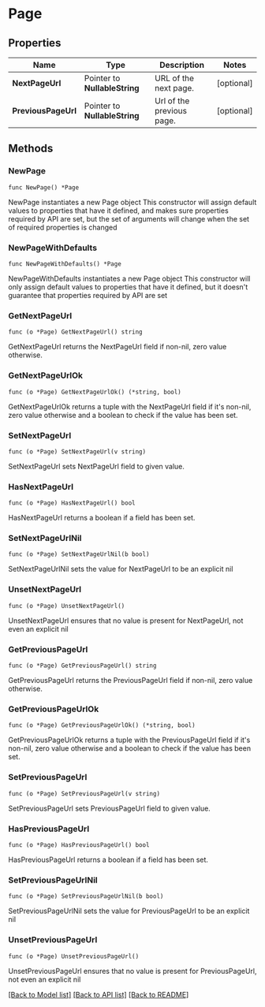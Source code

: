 # Page

## Properties

Name | Type | Description | Notes
------------ | ------------- | ------------- | -------------
**NextPageUrl** | Pointer to **NullableString** | URL of the next page. | [optional] 
**PreviousPageUrl** | Pointer to **NullableString** | Url of the previous page. | [optional] 

## Methods

### NewPage

`func NewPage() *Page`

NewPage instantiates a new Page object
This constructor will assign default values to properties that have it defined,
and makes sure properties required by API are set, but the set of arguments
will change when the set of required properties is changed

### NewPageWithDefaults

`func NewPageWithDefaults() *Page`

NewPageWithDefaults instantiates a new Page object
This constructor will only assign default values to properties that have it defined,
but it doesn't guarantee that properties required by API are set

### GetNextPageUrl

`func (o *Page) GetNextPageUrl() string`

GetNextPageUrl returns the NextPageUrl field if non-nil, zero value otherwise.

### GetNextPageUrlOk

`func (o *Page) GetNextPageUrlOk() (*string, bool)`

GetNextPageUrlOk returns a tuple with the NextPageUrl field if it's non-nil, zero value otherwise
and a boolean to check if the value has been set.

### SetNextPageUrl

`func (o *Page) SetNextPageUrl(v string)`

SetNextPageUrl sets NextPageUrl field to given value.

### HasNextPageUrl

`func (o *Page) HasNextPageUrl() bool`

HasNextPageUrl returns a boolean if a field has been set.

### SetNextPageUrlNil

`func (o *Page) SetNextPageUrlNil(b bool)`

 SetNextPageUrlNil sets the value for NextPageUrl to be an explicit nil

### UnsetNextPageUrl
`func (o *Page) UnsetNextPageUrl()`

UnsetNextPageUrl ensures that no value is present for NextPageUrl, not even an explicit nil
### GetPreviousPageUrl

`func (o *Page) GetPreviousPageUrl() string`

GetPreviousPageUrl returns the PreviousPageUrl field if non-nil, zero value otherwise.

### GetPreviousPageUrlOk

`func (o *Page) GetPreviousPageUrlOk() (*string, bool)`

GetPreviousPageUrlOk returns a tuple with the PreviousPageUrl field if it's non-nil, zero value otherwise
and a boolean to check if the value has been set.

### SetPreviousPageUrl

`func (o *Page) SetPreviousPageUrl(v string)`

SetPreviousPageUrl sets PreviousPageUrl field to given value.

### HasPreviousPageUrl

`func (o *Page) HasPreviousPageUrl() bool`

HasPreviousPageUrl returns a boolean if a field has been set.

### SetPreviousPageUrlNil

`func (o *Page) SetPreviousPageUrlNil(b bool)`

 SetPreviousPageUrlNil sets the value for PreviousPageUrl to be an explicit nil

### UnsetPreviousPageUrl
`func (o *Page) UnsetPreviousPageUrl()`

UnsetPreviousPageUrl ensures that no value is present for PreviousPageUrl, not even an explicit nil

[[Back to Model list]](../README.md#documentation-for-models) [[Back to API list]](../README.md#documentation-for-api-endpoints) [[Back to README]](../README.md)


